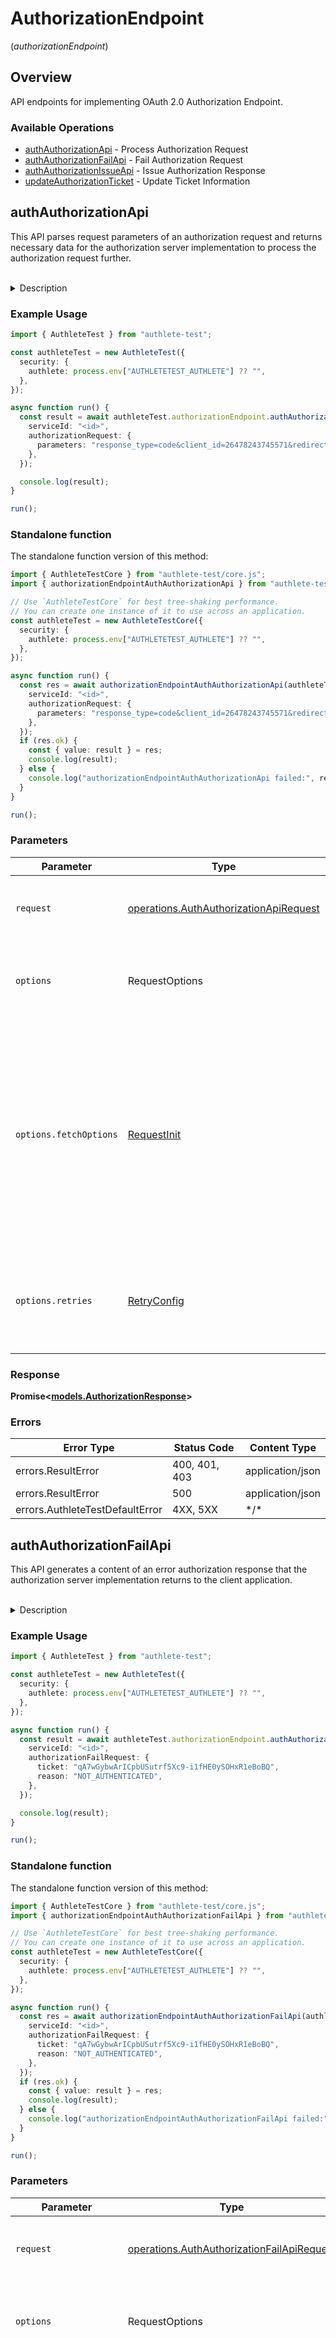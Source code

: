 # AuthorizationEndpoint
(*authorizationEndpoint*)

## Overview

API endpoints for implementing OAuth 2.0 Authorization Endpoint.

### Available Operations

* [authAuthorizationApi](#authauthorizationapi) - Process Authorization Request
* [authAuthorizationFailApi](#authauthorizationfailapi) - Fail Authorization Request
* [authAuthorizationIssueApi](#authauthorizationissueapi) - Issue Authorization Response
* [updateAuthorizationTicket](#updateauthorizationticket) - Update Ticket Information

## authAuthorizationApi

This API parses request parameters of an authorization request and returns necessary data for the authorization server
implementation to process the authorization request further.

<br>
<details>
<summary>Description</summary>

This API is supposed to be called from within the implementation of the authorization endpoint of
the service. The endpoint implementation must extract the request parameters from the authorization
request from the client application and pass them as the value of parameters request parameter for
Authlete's `/auth/authorization` API.

The value of `parameters` is either (1) the entire query string when the HTTP method of the request
from the client application is `GET` or (2) the entire entity body (which is formatted in
`application/x-www-form-urlencoded`) when the HTTP method of the request from the client application
is `POST`.

The following code snippet is an example in JAX-RS showing how to extract request parameters from
the authorization request.

```java
@GET
public Response get(@Context UriInfo uriInfo)
{
    // The query parameters of the authorization request.
    String parameters = uriInfo.getRequestUri().getQuery();
    ......
}

@POST
@Consumes(MediaType.APPLICATION_FORM_URLENCODED)
public Response post(String parameters)
{
    // 'parameters' is the entity body of the authorization request.
    ......
}
```

The endpoint implementation does not have to parse the request parameters from the client application
because Authlete's `/auth/authorization` API does it.

The response from `/auth/authorization` API has various parameters. Among them, it is `action`
parameter that the authorization server implementation should check first because it denotes the
next action that the authorization server implementation should take. According to the value of
`action`, the service implementation must take the steps described below.

**INTERNAL_SERVER_ERROR**

When the value of `action` is `INTERNAL_SERVER_ERROR`, it means that the request from the authorization
server implementation was wrong or that an error occurred in Authlete.
In either case, from the viewpoint of the client application, it is an error on the server side.
Therefore, the service implementation should generate a response to the client application with
HTTP status of "500 Internal Server Error". Authlete recommends `application/json` as the content
type although OAuth 2.0 specification does not mention the format of the error response when the
redirect URI is not usable.

The value of `responseContent` is a JSON string which describes the error, so it can be used as
the entity body of the response.

The following illustrates the response which the service implementation should generate and return
to the client application.

```
HTTP/1.1 500 Internal Server Error
Content-Type: application/json
Cache-Control: no-store
Pragma: no-cache

{responseContent}
```

The endpoint implementation may return another different response to the client application
since "500 Internal Server Error" is not required by OAuth 2.0.

**BAD_REQUEST**

When the value of `action` is `BAD_REQUEST`, it means that the request from the client application
is invalid.

A response with HTTP status of "400 Bad Request" should be returned to the client application and
Authlete recommends `application/json` as the content type although OAuth 2.0 specification does
not mention the format of the error response when the redirect URI is not usable.

The value of `responseContent` is a JSON string which describes the error, so it can be used as
the entity body of the response.

The following illustrates the response which the service implementation should generate and return
to the client application.

```
HTTP/1.1 400 Bad Request
Content-Type: application/json
Cache-Control: no-store
Pragma: no-cache

{responseContent}
```

The endpoint implementation may return another different response to the client application since
"400 Bad Request" is not required by OAuth 2.0.

**LOCATION**

When the value of `action` is `LOCATION`, it means that the request from the client application
is invalid but the redirect URI
to which the error should be reported has been determined.

A response with HTTP status of "302 Found" must be returned to the client application with `Location`
header which has a redirect URI with error parameter.

The value of `responseContent` is a redirect URI with `error` parameter, so it can be used as the
value of `Location` header.

The following illustrates the response which the service implementation must generate and return
to the client application.

```
HTTP/1.1 302 Found
Location: {responseContent}
Cache-Control: no-store
Pragma: no-cache
```

**FORM**

When the value of `action` is `FORM`, it means that the request from the client application is
invalid but the redirect URI to which the error should be reported has been determined, and that
the authorization request contains `response_mode=form_post` as is defined in [OAuth 2.0 Form Post
Response Mode](https://openid.net/specs/oauth-v2-form-post-response-mode-1_0.html).

The HTTP status of the response returned to the client application should be "200 OK" and the
content type should be `text/html;charset=UTF-8`.

The value of `responseContent` is an HTML which can be used as the entity body of the response.

The following illustrates the response which the service implementation must generate and return
to the client application.

```
HTTP/1.1 200 OK
Content-Type: text/html;charset=UTF-8
Cache-Control: no-store
Pragma: no-cache

{responseContent}
```

**NO_INTERACTION**

When the value of `action` is `NO_INTERACTION`, it means that the request from the client application
has no problem and requires the service to process the request without displaying any user interface
pages for authentication or consent. This case happens when the authorization request contains
`prompt=none`.

The service must follow the steps described below.

[1] END-USER AUTHENTICATION

Check whether an end-user has already logged in. If an end-user has logged in, go to the next step ([MAX_AGE]).
Otherwise, call Authlete's `/auth/authorization/fail` API with `reason=NOT_LOGGED_IN` and use the response from
the API to generate a response to the client application.

[2] MAX AGE

Get the value of `maxAge` parameter from the `/auth/authorization` API response. The value represents
the maximum authentication age which has come from `max_age` request parameter or `defaultMaxAge`
configuration parameter of the client application. If the value is `0`, go to the next step ([SUBJECT]).
Otherwise, follow the sub steps described below.

(i) Get the time at which the end-user was authenticated. that this value is not managed by Authlete,
meaning that it is expected that the service implementation manages the value. If the service implementation
does not manage authentication time of end-users, call Authlete's `/auth/authorization/fail` API
with `reason=MAX_AGE_NOT_SUPPORTED` and use the API response to generate a response to the client
application.

(ii) Add the value of the maximum authentication age (which is represented in seconds) to the authentication
time. The calculated value is the expiration time.

(iii) Check whether the calculated value is equal to or greater than the current time. If this condition
is satisfied, go to the next step ([SUBJECT]). Otherwise, call Authlete's `/auth/authorization/fail`
API with `reason=EXCEEDS_MAX_AGE` and use the API response to generate a response to the client
application.

[3] SUBJECT

Get the value of `subject` from the `/auth/authorization` API response. The value represents an
end-user who the client application expects to grant authorization. If the value is `null`, go to
the next step ([ACRs]). Otherwise, follow the sub steps described below.

(i) Compare the value of the requested subject to the current end-user.

(ii) If they are equal, go to the next step ([ACRs]). If they are not equal, call Authlete's
`/auth/authorization/fail` API with `reason=DIFFERENT_SUBJECT` and use the response from the API
to generate a response to the client application.

[4] ACRs

Get the value of `acrs` from the `/auth/authorization` API response. The value represents a list
of ACRs (Authentication Context Class References) and comes from (1) acr claim in `claims` request
parameter, (2) `acr_values` request parameter, or (3) `default_acr_values` configuration parameter
of the client application.

It is ensured that all the ACRs in acrs are supported by the authorization server implementation.
In other words, it is ensured that all the ACRs are listed in `acr_values_supported` configuration
parameter of the authorization server.

If the value of ACRs is `null`, go to the next step ([ISSUE]). Otherwise, follow the sub steps
described below.

(i) Get the ACR performed for the authentication of the current end-user. Note that this value is
managed not by Authlete but by the authorization server implementation. (If the authorization server
implementation cannot handle ACRs, it should not have listed ACRs as `acr_values_supported`.)

(ii) Compare the ACR value obtained in the above step to each element in the ACR array (`acrs`)
in the listed order.

(iii) If the ACR value was found in the array, (= the ACR performed for the authentication of the
current end-user did not match any one of the ACRs requested by the client application), check
whether one of the requested ACRs must be satisfied or not using `acrEssential` parameter in the
`/auth/authorization` API response. If the value of `acrEssential` parameter is `true`, call Authlete's
`/auth/authorization/fail` API with `reason=ACR_NOT_SATISFIED` and use the response from the API
to generate a response to the client application. Otherwise, go to the next step ([SCOPES]).

[5] SCOPES

Get the value of `scopes` from the `/auth/authorization` API response. If the array contains a
scope which has not been granted to the client application by the end-user in the past, call
Authlete's `/auth/authorization/fail` API with `reason=CONSENT_REQUIRED` and use the response from
the API to generate a response to the client application. Otherwise, go to the next step ([RESOURCES]).

Note that Authlete provides APIs to manage records of granted scopes (`/api/client/granted_scopes/*`
APIs), which is only available in a dedicated/onpremise Authlete server (contact sales@authlete.com
for details).

[6] DYNAMIC SCOPES

Get the value of `dynamicScopes` from the `/auth/authorization` API response. If the array contains
a scope which has not been granted to the client application by the end-user in the past, call
Authlete's `/auth/authorization/fail` API with `reason=CONSENT_REQUIRED` and use the response from
the API to generate a response to the client application. Otherwise, go to the next step ([RESOURCES]).

Note that Authlete provides APIs to manage records of granted scopes (`/api/client/granted_scopes/*`
APIs) but dynamic scopes are not remembered as granted scopes.

[7] RESOURCES

Get the value of `resources` from the `/auth/authorization` API response. The array represents
the values of the `resource` request parameters. If you want to reject the request, call Authlete's
`/auth/authorization/fail` API with `reason=INVALID_TARGET` and use the response from the API to
generate a response to the client application. Otherwise, go to the next step ([ISSUE]).

See "Resource Indicators for OAuth 2.0" for details.

[8] ISSUE

If all the above steps succeeded, the last step is to issue an authorization code, an ID token
and/or an access token. (There is a special case, though. In the case of `response_type=none`,
nothing is issued.) It can be performed by calling Authlete's `/auth/authorization/issue` API.
The API requires the following parameters. Prepare these parameters and call `/auth/authorization/issue`
API and use the response to generate a response to the client application.

- <u>`ticket` (required)</u><br>
  This parameter represents a ticket which is exchanged with tokens at `/auth/authorization/issue`.
  Use the value of `ticket` contained in the `/auth/authorization` API response.

- <u>`subject` (required)</u><br>
  This parameter represents the unique identifier of the current end-user. It is often called "user ID"
  and it may or may not be visible to the user. In any case, it is a number or a string assigned
  to an end-user by the authorization server implementation. Authlete does not care about the format
  of the value of subject, but it must consist of only ASCII letters and its length must not exceed 100.

  When the value of `subject` parameter in the /auth/authorization API response is not `null`,
  it is necessarily identical to the value of `subject` parameter in the `/auth/authorization/issue`
  API request.

  The value of this parameter will be embedded in an ID token as the value of `sub` claim. When
  the value of `subject_type` configuration parameter of the client application is `PAIRWISE`,
  the value of sub claim is different from the value specified by this parameter, See [8. Subject
  Identifier Types](https://openid.net/specs/openid-connect-core-1_0.html#SubjectIDTypes) of OpenID
  Connect Core 1.0 for details about subject types.

  You can use the `sub` request parameter to adjust the value of the `sub` claim in an ID token.
  See the description of the `sub` request parameter for details.

- <u>`authTime` (optional)</u><br>
  This parameter represents the time when the end-user authentication occurred. Its value is the
  number of seconds from `1970-01-01`. The value of this parameter will be embedded in an ID token
  as the value of `auth_time` claim.

- <u>`acr` (optional)</u><br>
  This parameter represents the ACR (Authentication Context Class Reference) which the authentication
  of the end-user satisfies. When `acrs` in the `/auth/authorization` API response is a non-empty
  array and the value of `acrEssential` is `true`, the value of this parameter must be one of the
  array elements. Otherwise, even `null` is allowed. The value of this parameter will be embedded
  in an ID token as the value of `acr` claim.

- <u>`claims` (optional)</u><br>
  This parameter represents claims of the end-user. "Claims" here are pieces of information about
  the end-user such as `"name"`, `"email"` and `"birthdate"`. The authorization server implementation
  is required to gather claims of the end-user, format the claim values into JSON and set the JSON
  string as the value of this parameter.

  The claims which the authorization server implementation is required to gather are listed in
  `claims` parameter in the `/auth/authorization` API response.

  For example, if claims parameter lists `"name"`, `"email"` and `"birthdate"`, the value of this
  parameter should look like the following.

  ```json
  {
    "name": "John Smith",
    "email": "john@example.com",
    "birthdate": "1974-05-06"
  }
  ```

  `claimsLocales` parameter in the `/auth/authorization` API response lists the end-user's preferred
  languages and scripts, ordered by preference. When `claimsLocales` parameter is a non-empty array,
  its elements should be taken into account when the authorization server implementation gathers
  claim values. Especially, note the excerpt below from [5.2. Claims Languages and Scripts](https://openid.net/specs/openid-connect-core-1_0.html#ClaimsLanguagesAndScripts)
  of OpenID Connect Core 1.0.

  > When the OP determines, either through the `claims_locales` parameter, or by other means, that
  the End-User and Client are requesting Claims in only one set of languages and scripts, it is
  RECOMMENDED that OPs return Claims without language tags when they employ this language and script.
  It is also RECOMMENDED that Clients be written in a manner that they can handle and utilize Claims
  using language tags.

  If `claims` parameter in the `/auth/authorization` API response is `null` or an empty array,
  the value of this parameter should be `null`.

  See [5.1. Standard Claims](https://openid.net/specs/openid-connect-core-1_0.html#StandardClaims)
  of OpenID Connect core 1.0 for claim names and their value formats. Note (1) that the authorization
  server implementation support its special claims ([5.1.2. Additional Claims](https://openid.net/specs/openid-connect-core-1_0.html#AdditionalClaims))
  and (2) that claim names may be followed by a language tag ([5.2. Claims Languages and Scripts](https://openid.net/specs/openid-connect-core-1_0.html#ClaimsLanguagesAndScripts)).
  Read the specification of [OpenID Connect Core 1.0](https://openid.net/specs/openid-connect-core-1_0.html)
  for details.

  The claim values in this parameter will be embedded in an ID token.

  Note that `idTokenClaims` parameter is available in the `/auth/authorization` API response.
  The parameter has the value of the `"id_token"` property in the `claims` request parameter or
  in the `"claims"` property in a request object. The value of this parameter should be considered
  when you prepare claim values.

- <u>`properties` (optional)</u><br>
  Extra properties to associate with an access token and/or an authorization code that may be issued
  by this request. Note that `properties` parameter is accepted only when `Content-Type` of the
  request is `application/json`, so don't use `application/x-www-form-urlencoded` for details.

- <u>`scopes` (optional)</u><br>
  Scopes to associate with an access token and/or an authorization code. If this parameter is `null`,
  the scopes specified in the original authorization request from the client application are used.
  In other cases, including the case of an empty array, the specified scopes will replace the original
  scopes contained in the original authorization request.

  Even scopes that are not included in the original authorization request can be specified. However,
  as an exception, `openid` scope is ignored on the server side if it is not included in the original
  request. It is because the existence of `openid` scope considerably changes the validation steps
  and because adding `openid` triggers generation of an ID token (although the client application
  has not requested it) and the behavior is a major violation against the specification.

  If you add `offline_access` scope although it is not included in the original request, keep in
  mind that the specification requires explicit consent from the user for the scope ([OpenID Connect
  Core 1.0, 11. Offline Access](https://openid.net/specs/openid-connect-core-1_0.html#OfflineAccess)).
  When `offline_access` is included in the original request, the current implementation of Authlete's
  `/auth/authorization` API checks whether the request has come along with `prompt` request parameter
  and the value includes consent. However, note that the implementation of Authlete's `/auth/authorization/issue`
  API does not perform such checking if `offline_access` scope is added via this `scopes` parameter.

- <u>`sub` (optional)</u><br>
  The value of the `sub` claim in an ID token. If the value of this request parameter is not empty,
  it is used as the value of the `sub` claim. Otherwise, the value of the `subject` request parameter
  is used as the value of the `sub` claim. The main purpose of this parameter is to hide the actual
  value of the subject from client applications.

  Note that even if this `sub` parameter is not empty, the value of the subject request parameter
  is used as the value of the subject which is associated with the access token.

**INTERACTION**

When the value of `action` is `INTERACTION`, it means that the request from the client application
has no problem and requires the service to process the request with user interaction by an HTML form.
The purpose of the UI displayed to the end-user is to ask the end-user to grant authorization to
the client application. The items described below are some points which the service implementation
should take into account when it builds the UI.

[1] DISPLAY MODE

The response from `/auth/authorization` API has `display` parameter. It is one of `PAGE` (default),
`POPUP`, `TOUCH` and `WAP` The meanings of the values are described in [3.1.2.1. Authentication
Request of OpenID Connect Core 1.0](https://openid.net/specs/openid-connect-core-1_0.html#AuthRequest).
Basically, the authorization server implementation should display the UI which is suitable for the
display mode, but it is okay for the authorization server implementation to "attempt to detect the
capabilities of the User Agent and present an appropriate display".

It is ensured that the value of `display` is one of the supported display modes which are specified
by `supportedDisplays` configuration parameter of the service.

[2] UI LOCALE

The response from `/auth/authorization` API has `uiLocales` parameter. It it is not `null`, it lists
language tag values (such as `fr-CA`, `ja-JP` and `en`) ordered by preference. The service implementation
should display the UI in one of the language listed in the parameter when possible. It is ensured
that language tags listed in `uiLocales` are contained in the list of supported UI locales which
are specified by `supportedUiLocales` configuration parameter of the service.

[3] CLIENT INFORMATION

The authorization server implementation should show information about the client application to
the end-user. The information is embedded in `client` parameter in the response from `/auth/authorization`
API.

[4] SCOPES

A client application requires authorization for specific permissions. In OAuth 2.0 specification,
"scope" is a technical term which represents a permission. `scopes` parameter in the response
from `/auth/authorization` API is a list of scopes requested by the client application. The service
implementation should show the end-user the scopes.

The authorization server implementation may choose not to show scopes to which the end-user has
given consent in the past. To put it the other way around, the authorization server implementation
may show only the scopes to which the end-user has not given consent yet. However, if the value
of `prompts` response parameter contains `CONSENT`, the authorization server implementation has
to obtain explicit consent from the end-user even if the end-user has given consent to all the
requested scopes in the past.

Note that Authlete provides APIs to manage records of granted scopes (`/api/client/granted_scopes/*`
APIs), but the APIs work only in the case the Authlete server you use is a dedicated Authlete server
(contact sales@authlete.com for details). In other words, the APIs of the shared Authlete server
are disabled intentionally (in order to prevent garbage data from being accumulated) and they
return 403 Forbidden.

It is ensured that the values in `scopes` parameter are contained in the list of supported scopes
which are specified by `supportedScopes` configuration parameter of the service.

[5] DYNAMIC SCOPES

The authorization request may include dynamic scopes. The list of recognized dynamic scopes are
accessible by getDynamicScopes() method. See the description of the [DynamicScope](https://authlete.github.io/authlete-java-common/com/authlete/common/dto/DynamicScope.html)
class for details about dynamic scopes.

[6] AUTHORIZATION DETAILS

The authorization server implementation should show the end-user "authorization details" if the
request includes it. The value of `authorization_details` parameter in the response is the content
of the `authorization_details` request parameter.

See "OAuth 2.0 Rich Authorization Requests" for details.

[7] PURPOSE

The authorization server implementation must show the value of the `purpose` request parameter if
it supports [OpenID Connect for Identity Assurance 1.0](https://openid.net/specs/openid-connect-4-identity-assurance-1_0.html).
See [8. Transaction-specific Purpose](https://openid.net/specs/openid-connect-4-identity-assurance-1_0.html#rfc.section.8)
in the specification for details.

Note that the value of `purpose` response parameter is the value of the purpose request parameter.

[7] END-USER AUTHENTICATION

Necessarily, the end-user must be authenticated (= must login the service) before granting authorization
to the client application. Simply put, a login form is expected to be displayed for end-user authentication.
The service implementation must follow the steps described below to comply with OpenID Connect.
(Or just always show a login form if it's too much of a bother.)

(i) Get the value of `prompts` response parameter. It corresponds to the value of the `prompt`
request parameter. Details of the request parameter are described in [3.1.2.1. Authentication
Request](https://openid.net/specs/openid-connect-core-1_0.html#AuthRequest) of OpenID Connect Core 1.0.

(ii) If the value of `prompts` parameter is `SELECT_ACCOUNT` display a form to let the end-user
select on of his/her accounts for login. If `subject` response parameter is not `null`, it is the
end-user ID that the client application expects, so the value should be used to determine the value
of the login ID. Note that a subject and a login ID are not necessarily equal. If the value of
`subject` response parameter is `null`, the value of `loginHint` response parameter should be referred
to as a hint to determine the value of the login ID. The value of `loginHint` response parameter
is simply the value of the `login_hint` request parameter.

(iii) If the value of `prompts` response parameter contains `LOGIN`, display a form to urge the
end-user to login even if the end-user has already logged in. If the value of `subject` response
parameter is not `null`, it is the end-user ID that the client application expects, so the value
should be used to determine the value of the login ID. Note that a subject and a login ID are not
necessarily equal. If the value of `subject` response parameter is `null`, the value of `loginHint`
response parameter should be referred to as a hint to determine the value of the login ID. The value
of `loginHint` response parameter is simply the value of the `login_hint` request parameter.

(iv) If the value of `prompts` response parameter does not contain `LOGIN`, the authorization server
implementation does not have to authenticate the end-user if all the conditions described below
are satisfied. If any one of the conditions is not satisfied, show a login form to authenticate
the end-user.

- An end-user has already logged in the service.

- The login ID of the current end-user matches the value of `subject` response parameter.
This check is required only when the value of `subject` response parameter is a non-null value.

- The max age, which is the number of seconds contained in `maxAge` response parameter,
has not passed since the current end-user logged in your service. This check is required only when
the value of `maxAge` response parameter is a non-zero value.

- If the authorization server implementation does not manage authentication time of end-users
(= if the authorization server implementation cannot know when end-users logged in) and if the
value of `maxAge` response parameter is a non-zero value, a login form should be displayed.

- The ACR (Authentication Context Class Reference) of the authentication performed for
the current end-user satisfies one of the ACRs listed in `acrs` response parameter. This check is
required only when the value of `acrs` response parameter is a non-empty array.

In every case, the end-user authentication must satisfy one of the ACRs listed in `acrs` response
parameter when the value of `acrs` response parameter is a non-empty array and `acrEssential`
response parameter is `true`.

[9] GRANT/DENY BUTTONS

The end-user is supposed to choose either (1) to grant authorization to the client application or
(2) to deny the authorization request. The UI must have UI components to accept the judgment by
the user. Usually, a button to grant authorization and a button to deny the request are provided.

When the value of `subject` response parameter is not `null`, the end-user authentication must be
performed for the subject, meaning that the authorization server implementation should repeatedly
show a login form until the subject is successfully authenticated.

The end-user will choose either (1) to grant authorization to the client application or (2) to
deny the authorization request. When the end-user chose to deny the authorization request, call
Authlete's `/auth/authorization/fail` API with `reason=DENIED` and use the response from the API
to generate a response to the client application.

When the end-user chose to grant authorization to the client application, the authorization server
implementation has to issue an authorization code, an ID token, and/or an access token to the client
application. (There is a special case. When `response_type=none`, nothing is issued.) Issuing the
tokens can be performed by calling Authlete's `/auth/authorization/issue` API. Read [ISSUE] written
above in the description for the case of `action=NO_INTERACTION`.
</details>


### Example Usage

<!-- UsageSnippet language="typescript" operationID="auth_authorization_api" method="post" path="/api/{serviceId}/auth/authorization" -->
```typescript
import { AuthleteTest } from "authlete-test";

const authleteTest = new AuthleteTest({
  security: {
    authlete: process.env["AUTHLETETEST_AUTHLETE"] ?? "",
  },
});

async function run() {
  const result = await authleteTest.authorizationEndpoint.authAuthorizationApi({
    serviceId: "<id>",
    authorizationRequest: {
      parameters: "response_type=code&client_id=26478243745571&redirect_uri=https%3A%2F%2Fmy-client.example.com%2Fcb1&scope=timeline.read+history.read&code_challenge=E9Melhoa2OwvFrEMTJguCHaoeK1t8URWbuGJSstw-cM&code_challenge_method=S256",
    },
  });

  console.log(result);
}

run();
```

### Standalone function

The standalone function version of this method:

```typescript
import { AuthleteTestCore } from "authlete-test/core.js";
import { authorizationEndpointAuthAuthorizationApi } from "authlete-test/funcs/authorizationEndpointAuthAuthorizationApi.js";

// Use `AuthleteTestCore` for best tree-shaking performance.
// You can create one instance of it to use across an application.
const authleteTest = new AuthleteTestCore({
  security: {
    authlete: process.env["AUTHLETETEST_AUTHLETE"] ?? "",
  },
});

async function run() {
  const res = await authorizationEndpointAuthAuthorizationApi(authleteTest, {
    serviceId: "<id>",
    authorizationRequest: {
      parameters: "response_type=code&client_id=26478243745571&redirect_uri=https%3A%2F%2Fmy-client.example.com%2Fcb1&scope=timeline.read+history.read&code_challenge=E9Melhoa2OwvFrEMTJguCHaoeK1t8URWbuGJSstw-cM&code_challenge_method=S256",
    },
  });
  if (res.ok) {
    const { value: result } = res;
    console.log(result);
  } else {
    console.log("authorizationEndpointAuthAuthorizationApi failed:", res.error);
  }
}

run();
```

### Parameters

| Parameter                                                                                                                                                                      | Type                                                                                                                                                                           | Required                                                                                                                                                                       | Description                                                                                                                                                                    |
| ------------------------------------------------------------------------------------------------------------------------------------------------------------------------------ | ------------------------------------------------------------------------------------------------------------------------------------------------------------------------------ | ------------------------------------------------------------------------------------------------------------------------------------------------------------------------------ | ------------------------------------------------------------------------------------------------------------------------------------------------------------------------------ |
| `request`                                                                                                                                                                      | [operations.AuthAuthorizationApiRequest](../../models/operations/authauthorizationapirequest.md)                                                                               | :heavy_check_mark:                                                                                                                                                             | The request object to use for the request.                                                                                                                                     |
| `options`                                                                                                                                                                      | RequestOptions                                                                                                                                                                 | :heavy_minus_sign:                                                                                                                                                             | Used to set various options for making HTTP requests.                                                                                                                          |
| `options.fetchOptions`                                                                                                                                                         | [RequestInit](https://developer.mozilla.org/en-US/docs/Web/API/Request/Request#options)                                                                                        | :heavy_minus_sign:                                                                                                                                                             | Options that are passed to the underlying HTTP request. This can be used to inject extra headers for examples. All `Request` options, except `method` and `body`, are allowed. |
| `options.retries`                                                                                                                                                              | [RetryConfig](../../lib/utils/retryconfig.md)                                                                                                                                  | :heavy_minus_sign:                                                                                                                                                             | Enables retrying HTTP requests under certain failure conditions.                                                                                                               |

### Response

**Promise\<[models.AuthorizationResponse](../../models/authorizationresponse.md)\>**

### Errors

| Error Type                      | Status Code                     | Content Type                    |
| ------------------------------- | ------------------------------- | ------------------------------- |
| errors.ResultError              | 400, 401, 403                   | application/json                |
| errors.ResultError              | 500                             | application/json                |
| errors.AuthleteTestDefaultError | 4XX, 5XX                        | \*/\*                           |

## authAuthorizationFailApi

This API generates a content of an error authorization response that the authorization server implementation
returns to the client application.

<br>
<details>
<summary>Description</summary>

This API is supposed to be called from within the implementation of the authorization endpoint of the service
in order to generate an error response to the client application.

The description of the `/auth/authorization` API describes the timing when this API should be called.

The response from `/auth/authorization/fail` API has some parameters.
Among them, it is `action` parameter that the authorization server implementation should check first because
it denotes the next action that the authorization server implementation should take.
According to the value of `action`, the authorization server implementation must take the steps described below.

**INTERNAL_SERVER_ERROR**

When the value of `action` is `INTERNAL_SERVER_ERROR`, it means that the request from the authorization
server implementation was wrong or that an error occurred in Authlete.

In either case, from the viewpoint of the client application, it is an error on the server side.
Therefore, the service implementation should generate a response to the client application with
HTTP status of "500 Internal Server Error". Authlete recommends `application/json` as the content type.

The value of `responseContent` is a JSON string which describes the error, so it can be used
as the entity body of the response.

The following illustrates the response which the service implementation should generate and return
to the client application.

```
HTTP/1.1 500 Internal Server Error
Content-Type: application/json
Cache-Control: no-store
Pragma: no-cache

{responseContent}
```

The endpoint implementation may return another different response to the client application since
"500 Internal Server Error" is not required by OAuth 2.0.

**BAD_REQUEST**

When the value of `action` is `BAD_REQUEST`, it means that the ticket is no longer valid (deleted
or expired) and that the reason of the invalidity was probably due to the end-user's too-delayed
response to the authorization UI.

A response with HTTP status of "400 Bad Request" should be returned to the client application and
Authlete recommends `application/json` as the content type.

The value of `responseContent` is a JSON string which describes the error, so it can be used
as the entity body of the response.

The following illustrates the response which the service implementation should generate and return
to the client application.

```
HTTP/1.1 400 Bad Request
Content-Type: application/json
Cache-Control: no-store
Pragma: no-cache

{responseContent}
```

The endpoint implementation may return another different response to the client application since
"400 Bad Request" is not required by OAuth 2.0.

**LOCATION**

When the value of `action` is `LOCATION`, it means that the response to the client application must
be "302 Found" with Location header.

The parameter responseContent contains a redirect URI with (1) an authorization code, an ID token
and/or an access token (on success) or (2) an error code (on failure), so it can be used as the
value of `Location` header.

The following illustrates the response which the service implementation must generate and return
to the client application.

```
HTTP/1.1 302 Found
Location: {responseContent}
Cache-Control: no-store
Pragma: no-cache
```

**FORM**

When the value of `action` is `FORM`, it means that the response to the client application must be 200 OK
with an HTML which triggers redirection by JavaScript.
This happens when the authorization request from the client application contained `response_mode=form_post`.

The value of `responseContent` is an HTML which can be used as the entity body of the response.

The following illustrates the response which the service implementation must generate and return
to the client application.

```
HTTP/1.1 200 OK
Content-Type: text/html;charset=UTF-8
Cache-Control: no-store
Pragma: no-cache

{responseContent}
```
</details>


### Example Usage

<!-- UsageSnippet language="typescript" operationID="auth_authorization_fail_api" method="post" path="/api/{serviceId}/auth/authorization/fail" -->
```typescript
import { AuthleteTest } from "authlete-test";

const authleteTest = new AuthleteTest({
  security: {
    authlete: process.env["AUTHLETETEST_AUTHLETE"] ?? "",
  },
});

async function run() {
  const result = await authleteTest.authorizationEndpoint.authAuthorizationFailApi({
    serviceId: "<id>",
    authorizationFailRequest: {
      ticket: "qA7wGybwArICpbUSutrf5Xc9-i1fHE0ySOHxR1eBoBQ",
      reason: "NOT_AUTHENTICATED",
    },
  });

  console.log(result);
}

run();
```

### Standalone function

The standalone function version of this method:

```typescript
import { AuthleteTestCore } from "authlete-test/core.js";
import { authorizationEndpointAuthAuthorizationFailApi } from "authlete-test/funcs/authorizationEndpointAuthAuthorizationFailApi.js";

// Use `AuthleteTestCore` for best tree-shaking performance.
// You can create one instance of it to use across an application.
const authleteTest = new AuthleteTestCore({
  security: {
    authlete: process.env["AUTHLETETEST_AUTHLETE"] ?? "",
  },
});

async function run() {
  const res = await authorizationEndpointAuthAuthorizationFailApi(authleteTest, {
    serviceId: "<id>",
    authorizationFailRequest: {
      ticket: "qA7wGybwArICpbUSutrf5Xc9-i1fHE0ySOHxR1eBoBQ",
      reason: "NOT_AUTHENTICATED",
    },
  });
  if (res.ok) {
    const { value: result } = res;
    console.log(result);
  } else {
    console.log("authorizationEndpointAuthAuthorizationFailApi failed:", res.error);
  }
}

run();
```

### Parameters

| Parameter                                                                                                                                                                      | Type                                                                                                                                                                           | Required                                                                                                                                                                       | Description                                                                                                                                                                    |
| ------------------------------------------------------------------------------------------------------------------------------------------------------------------------------ | ------------------------------------------------------------------------------------------------------------------------------------------------------------------------------ | ------------------------------------------------------------------------------------------------------------------------------------------------------------------------------ | ------------------------------------------------------------------------------------------------------------------------------------------------------------------------------ |
| `request`                                                                                                                                                                      | [operations.AuthAuthorizationFailApiRequest](../../models/operations/authauthorizationfailapirequest.md)                                                                       | :heavy_check_mark:                                                                                                                                                             | The request object to use for the request.                                                                                                                                     |
| `options`                                                                                                                                                                      | RequestOptions                                                                                                                                                                 | :heavy_minus_sign:                                                                                                                                                             | Used to set various options for making HTTP requests.                                                                                                                          |
| `options.fetchOptions`                                                                                                                                                         | [RequestInit](https://developer.mozilla.org/en-US/docs/Web/API/Request/Request#options)                                                                                        | :heavy_minus_sign:                                                                                                                                                             | Options that are passed to the underlying HTTP request. This can be used to inject extra headers for examples. All `Request` options, except `method` and `body`, are allowed. |
| `options.retries`                                                                                                                                                              | [RetryConfig](../../lib/utils/retryconfig.md)                                                                                                                                  | :heavy_minus_sign:                                                                                                                                                             | Enables retrying HTTP requests under certain failure conditions.                                                                                                               |

### Response

**Promise\<[models.AuthorizationFailResponse](../../models/authorizationfailresponse.md)\>**

### Errors

| Error Type                      | Status Code                     | Content Type                    |
| ------------------------------- | ------------------------------- | ------------------------------- |
| errors.ResultError              | 400, 401, 403                   | application/json                |
| errors.ResultError              | 500                             | application/json                |
| errors.AuthleteTestDefaultError | 4XX, 5XX                        | \*/\*                           |

## authAuthorizationIssueApi

This API parses request parameters of an authorization request and returns necessary data for the
authorization server implementation to process the authorization request further.

<br>
<details>
<summary>Description</summary>

This API is supposed to be called from within the implementation of the authorization endpoint of
the service in order to generate a successful response to the client application.

The description of the `/auth/authorization` API describes the timing when this API should be called
and the meaning of request parameters. See [ISSUE] in `NO_INTERACTION`.

The response from `/auth/authorization/issue` API has some parameters.
Among them, it is `action` parameter that the authorization server implementation should check first
because it denotes the next action that the authorization server implementation should take.
According to the value of `action`, the authorization server implementation must take the steps
described below.

**INTERNAL_SERVER_ERROR**

When the value of `action` is `INTERNAL_SERVER_ERROR`, it means that the request from the authorization
server implementation was wrong or that an error occurred in Authlete.
In either case, from the viewpoint of the client application, it is an error on the server side.
Therefore, the service implementation should generate a response to the client application with
HTTP status of "500 Internal Server Error".

The value of `responseContent` is a JSON string which describes the error, so it can be used as
the entity body of the response.

The following illustrates the response which the service implementation should generate and return
to the client application.

```
HTTP/1.1 500 Internal Server Error
Content-Type: application/json
Cache-Control: no-store
Pragma: no-cache

{responseContent}
```

The endpoint implementation may return another different response to the client application since
"500 Internal Server Error" is not required by OAuth 2.0.

**BAD_REQUEST**

When the value of "action" is `BAD_REQUEST`, it means that the ticket is no longer valid (deleted
or expired) and that the reason of the invalidity was probably due to the end-user's too-delayed
response to the authorization UI.

The HTTP status of the response returned to the client application should be "400 Bad Request"
and the content type should be `application/json` although OAuth 2.0 specification does not mention
the format of the error response.

The value of `responseContent` is a JSON string which describes the error, so it can be used as
the entity body of the response.

The following illustrates the response which the service implementation should generate and return
to the client application.

```
HTTP/1.1 400 Bad Request
Content-Type: application/json
Cache-Control: no-store
Pragma: no-cache

{responseContent}
```

The endpoint implementation may return another different response to the client application since
"400 Bad Request" is not required by OAuth 2.0.

**LOCATION**

When the value of `action` is `LOCATION`, it means that the response to the client application
should be "302 Found" with `Location` header.

The value of `responseContent` is a redirect URI which contains (1) an authorization code, an ID
token and/or an access token (on success) or (2) an error code (on failure), so it can be used as
the value of `Location` header.

The following illustrates the response which the service implementation must generate and return
to the client application.

```
HTTP/1.1 302 Found
Location: {responseContent}
Cache-Control: no-store
Pragma: no-cache
```

**FORM**

When the value of `action` is `FORM`, it means that the response to the client application should
be "200 OK" with an HTML which triggers redirection by JavaScript. This happens when the authorization
request from the client contains `response_mode=form_post` request parameter.

The value of `responseContent` is an HTML which satisfies the requirements of `response_mode=form_post`,
so it can be used as the entity body of the response.

The following illustrates the response which the service implementation should generate and return
to the client application.

```
HTTP/1.1 200 OK
Content-Type: text/html;charset=UTF-8
Cache-Control: no-store
Pragma: no-cache

{responseContent}
```
</details>


### Example Usage

<!-- UsageSnippet language="typescript" operationID="auth_authorization_issue_api" method="post" path="/api/{serviceId}/auth/authorization/issue" -->
```typescript
import { AuthleteTest } from "authlete-test";

const authleteTest = new AuthleteTest({
  security: {
    authlete: process.env["AUTHLETETEST_AUTHLETE"] ?? "",
  },
});

async function run() {
  const result = await authleteTest.authorizationEndpoint.authAuthorizationIssueApi({
    serviceId: "<id>",
    authorizationIssueRequest: {
      ticket: "FFgB9gwb_WXh6g1u-UQ8ZI-d_k4B-o-cm7RkVzI8Vnc",
      subject: "john",
    },
  });

  console.log(result);
}

run();
```

### Standalone function

The standalone function version of this method:

```typescript
import { AuthleteTestCore } from "authlete-test/core.js";
import { authorizationEndpointAuthAuthorizationIssueApi } from "authlete-test/funcs/authorizationEndpointAuthAuthorizationIssueApi.js";

// Use `AuthleteTestCore` for best tree-shaking performance.
// You can create one instance of it to use across an application.
const authleteTest = new AuthleteTestCore({
  security: {
    authlete: process.env["AUTHLETETEST_AUTHLETE"] ?? "",
  },
});

async function run() {
  const res = await authorizationEndpointAuthAuthorizationIssueApi(authleteTest, {
    serviceId: "<id>",
    authorizationIssueRequest: {
      ticket: "FFgB9gwb_WXh6g1u-UQ8ZI-d_k4B-o-cm7RkVzI8Vnc",
      subject: "john",
    },
  });
  if (res.ok) {
    const { value: result } = res;
    console.log(result);
  } else {
    console.log("authorizationEndpointAuthAuthorizationIssueApi failed:", res.error);
  }
}

run();
```

### Parameters

| Parameter                                                                                                                                                                      | Type                                                                                                                                                                           | Required                                                                                                                                                                       | Description                                                                                                                                                                    |
| ------------------------------------------------------------------------------------------------------------------------------------------------------------------------------ | ------------------------------------------------------------------------------------------------------------------------------------------------------------------------------ | ------------------------------------------------------------------------------------------------------------------------------------------------------------------------------ | ------------------------------------------------------------------------------------------------------------------------------------------------------------------------------ |
| `request`                                                                                                                                                                      | [operations.AuthAuthorizationIssueApiRequest](../../models/operations/authauthorizationissueapirequest.md)                                                                     | :heavy_check_mark:                                                                                                                                                             | The request object to use for the request.                                                                                                                                     |
| `options`                                                                                                                                                                      | RequestOptions                                                                                                                                                                 | :heavy_minus_sign:                                                                                                                                                             | Used to set various options for making HTTP requests.                                                                                                                          |
| `options.fetchOptions`                                                                                                                                                         | [RequestInit](https://developer.mozilla.org/en-US/docs/Web/API/Request/Request#options)                                                                                        | :heavy_minus_sign:                                                                                                                                                             | Options that are passed to the underlying HTTP request. This can be used to inject extra headers for examples. All `Request` options, except `method` and `body`, are allowed. |
| `options.retries`                                                                                                                                                              | [RetryConfig](../../lib/utils/retryconfig.md)                                                                                                                                  | :heavy_minus_sign:                                                                                                                                                             | Enables retrying HTTP requests under certain failure conditions.                                                                                                               |

### Response

**Promise\<[models.AuthorizationIssueResponse](../../models/authorizationissueresponse.md)\>**

### Errors

| Error Type                      | Status Code                     | Content Type                    |
| ------------------------------- | ------------------------------- | ------------------------------- |
| errors.ResultError              | 400, 401, 403                   | application/json                |
| errors.ResultError              | 500                             | application/json                |
| errors.AuthleteTestDefaultError | 4XX, 5XX                        | \*/\*                           |

## updateAuthorizationTicket

Update Ticket Information

### Example Usage

<!-- UsageSnippet language="typescript" operationID="updateAuthorizationTicket" method="post" path="/api/{serviceId}/auth/authorization/ticket/update" -->
```typescript
import { AuthleteTest } from "authlete-test";

const authleteTest = new AuthleteTest({
  security: {
    authlete: process.env["AUTHLETETEST_AUTHLETE"] ?? "",
  },
});

async function run() {
  const result = await authleteTest.authorizationEndpoint.updateAuthorizationTicket({
    serviceId: "<id>",
    authorizationTicketUpdateRequest: {
      ticket: "<value>",
      info: "<value>",
    },
  });

  console.log(result);
}

run();
```

### Standalone function

The standalone function version of this method:

```typescript
import { AuthleteTestCore } from "authlete-test/core.js";
import { authorizationEndpointUpdateAuthorizationTicket } from "authlete-test/funcs/authorizationEndpointUpdateAuthorizationTicket.js";

// Use `AuthleteTestCore` for best tree-shaking performance.
// You can create one instance of it to use across an application.
const authleteTest = new AuthleteTestCore({
  security: {
    authlete: process.env["AUTHLETETEST_AUTHLETE"] ?? "",
  },
});

async function run() {
  const res = await authorizationEndpointUpdateAuthorizationTicket(authleteTest, {
    serviceId: "<id>",
    authorizationTicketUpdateRequest: {
      ticket: "<value>",
      info: "<value>",
    },
  });
  if (res.ok) {
    const { value: result } = res;
    console.log(result);
  } else {
    console.log("authorizationEndpointUpdateAuthorizationTicket failed:", res.error);
  }
}

run();
```

### Parameters

| Parameter                                                                                                                                                                      | Type                                                                                                                                                                           | Required                                                                                                                                                                       | Description                                                                                                                                                                    |
| ------------------------------------------------------------------------------------------------------------------------------------------------------------------------------ | ------------------------------------------------------------------------------------------------------------------------------------------------------------------------------ | ------------------------------------------------------------------------------------------------------------------------------------------------------------------------------ | ------------------------------------------------------------------------------------------------------------------------------------------------------------------------------ |
| `request`                                                                                                                                                                      | [operations.UpdateAuthorizationTicketRequest](../../models/operations/updateauthorizationticketrequest.md)                                                                     | :heavy_check_mark:                                                                                                                                                             | The request object to use for the request.                                                                                                                                     |
| `options`                                                                                                                                                                      | RequestOptions                                                                                                                                                                 | :heavy_minus_sign:                                                                                                                                                             | Used to set various options for making HTTP requests.                                                                                                                          |
| `options.fetchOptions`                                                                                                                                                         | [RequestInit](https://developer.mozilla.org/en-US/docs/Web/API/Request/Request#options)                                                                                        | :heavy_minus_sign:                                                                                                                                                             | Options that are passed to the underlying HTTP request. This can be used to inject extra headers for examples. All `Request` options, except `method` and `body`, are allowed. |
| `options.retries`                                                                                                                                                              | [RetryConfig](../../lib/utils/retryconfig.md)                                                                                                                                  | :heavy_minus_sign:                                                                                                                                                             | Enables retrying HTTP requests under certain failure conditions.                                                                                                               |

### Response

**Promise\<[models.AuthorizationTicketUpdateResponse](../../models/authorizationticketupdateresponse.md)\>**

### Errors

| Error Type                      | Status Code                     | Content Type                    |
| ------------------------------- | ------------------------------- | ------------------------------- |
| errors.ResultError              | 400, 401, 403                   | application/json                |
| errors.ResultError              | 500                             | application/json                |
| errors.AuthleteTestDefaultError | 4XX, 5XX                        | \*/\*                           |